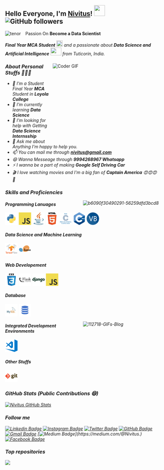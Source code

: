 ## Hello Everyone, I'm [Nivitus](http://niviportfolio.herokuapp.com/)! <img src="https://raw.githubusercontent.com/TheDudeThatCode/TheDudeThatCode/master/Assets/Hi.gif" width=35 height=35> ![GitHub followers](https://img.shields.io/github/followers/Nivitus?style=social)


<a href="https://imgbb.com/"><img src="https://i.ibb.co/J2mnGfT/tenor.gif" alt="tenor" border="0" align="left" height="13%" width ="13%" border="0"></a> Passion On **Become a Data Scientist**

<p>
  <em>
     <b>Final Year MCA Student</b> <code><img src="https://img.icons8.com/color/48/000000/teenager-male.png"/ width=20 height=20></code> and a passionate about <b>Data Science and Artificial Intelligence</b> <img src="https://raw.githubusercontent.com/TheDudeThatCode/TheDudeThatCode/master/Assets/Developer.gif" width=35 height=25> from Tuticorin, India.
  </em>
 </p>

<img align="right" alt="Coder GIF" height=250 width=350 src="https://magiccopy.xyz/assets/images/hadder.gif" />

<em>
  
### About Personal Stuffs  🌟🌟🌟
  
- 🔭 I’m a Student Final Year **MCA** Student in **Loyola College** 
- 🌱 I’m currently learning **Data Science**
- 🤔 I’m looking for help with Getting **Data Science Internsship** 
- 💬 Ask me about Anything I'm happy to help you.
- 📫 You can mail me through **nivitus@gmail.com**
- 😄 Wanna Messeage through **9994268967 Whatsapp**
- ⚡ I wanna be a part of making **Google Self Driving Car**
- 🎬 I love watching movies and I'm a big fan of **Captain America** 😍😍😍 🦸
  
### Skills and Proficiencies

<a href="https://imgbb.com/"><img src="https://i.ibb.co/ZK751WX/b6090f30490291-56259dfd3bcd8.gif" align="right" alt="b6090f30490291-56259dfd3bcd8" height="50%" width ="50%" border="0"></a>
#### Programming Lanuages

<code><img height="40" src="https://raw.githubusercontent.com/github/explore/80688e429a7d4ef2fca1e82350fe8e3517d3494d/topics/python/python.png" title="python"></code>
<code><img height="40" src="https://raw.githubusercontent.com/github/explore/80688e429a7d4ef2fca1e82350fe8e3517d3494d/topics/javascript/javascript.png" title="javascript"></code>
<code><img height="40" src="https://raw.githubusercontent.com/github/explore/80688e429a7d4ef2fca1e82350fe8e3517d3494d/topics/java/java.png" title="java"></code>
<code><img height="40" src="https://raw.githubusercontent.com/github/explore/80688e429a7d4ef2fca1e82350fe8e3517d3494d/topics/html/html.png" title="html"></code>
<code><img height="40" src="https://raw.githubusercontent.com/github/explore/80688e429a7d4ef2fca1e82350fe8e3517d3494d/topics/c/c.png" title="C"></code>
<code><img height="40" src="https://raw.githubusercontent.com/github/explore/80688e429a7d4ef2fca1e82350fe8e3517d3494d/topics/cpp/cpp.png" title="C++"></code>
<code><img height="40" src="https://raw.githubusercontent.com/github/explore/80688e429a7d4ef2fca1e82350fe8e3517d3494d/topics/visual-basic/visual-basic.png" title="VB"></code>

#### Data Science and Machine Learning
<code><img height="40" src="https://raw.githubusercontent.com/github/explore/80688e429a7d4ef2fca1e82350fe8e3517d3494d/topics/tensorflow/tensorflow.png" title="Tensorflow"></code>
<code><img height="40" src="https://raw.githubusercontent.com/github/explore/80688e429a7d4ef2fca1e82350fe8e3517d3494d/topics/scikit-learn/scikit-learn.png" title="scikit-learn"></code>

#### Web Developement

<code><img height="40" src="https://raw.githubusercontent.com/github/explore/80688e429a7d4ef2fca1e82350fe8e3517d3494d/topics/css/css.png" title="css"></code>
<code><img height="40" src="https://raw.githubusercontent.com/github/explore/80688e429a7d4ef2fca1e82350fe8e3517d3494d/topics/flask/flask.png" title="flask"></code>
<code><img height="40" src="https://raw.githubusercontent.com/github/explore/80688e429a7d4ef2fca1e82350fe8e3517d3494d/topics/django/django.png" title="django"></code>
<code><img height="40" src="https://raw.githubusercontent.com/github/explore/80688e429a7d4ef2fca1e82350fe8e3517d3494d/topics/javascript/javascript.png" title="javascript"></code>

#### Database
<code><img height="40" src="https://raw.githubusercontent.com/github/explore/80688e429a7d4ef2fca1e82350fe8e3517d3494d/topics/mysql/mysql.png" title="mysql"></code>
<code><img height="40" src="https://raw.githubusercontent.com/github/explore/80688e429a7d4ef2fca1e82350fe8e3517d3494d/topics/sql/sql.png" title="sql"></code>

<a href="https://medium.com/@Nivitus."><img src="https://i.ibb.co/rv4LnMF/112718-GIFs-Blog.gif" alt="112718-GIFs-Blog" align="right" height="50%" width ="50%" border="0"></a>

#### Integrated Development Environments
<code><img height="40" src="https://raw.githubusercontent.com/github/explore/80688e429a7d4ef2fca1e82350fe8e3517d3494d/topics/visual-studio-code/visual-studio-code.png" title="vscode"></code>

#### Other Stuffs

<code><img height="40" src="https://raw.githubusercontent.com/github/explore/80688e429a7d4ef2fca1e82350fe8e3517d3494d/topics/git/git.png" title="git"></code>

### GitHub Stats (Public Contributions 😄)

<p align="left">
<a href="https://github.com/Nivitus"> <img align="center" src="https://github-readme-stats.vercel.app/api?username=Nivitus&show_icons=true&title_color=ffc857&icon_color=8ac926&text_color=daf7dc&bg_color=151515" alt="Nivitus GitHub Stats"></a>
</p> 

### Follow me

[![Linkedin Badge](https://img.shields.io/badge/-Nivitus-blue?style=flat-circle&logo=Linkedin&logoColor=white&link=https://www.linkedin.com/in/nivitus-fernandez-999a6815b/)](https://www.linkedin.com/in/nivitus-fernandez-999a6815b/) [![Instagram Badge](https://img.shields.io/badge/-Nivitus-e02c73?style=flat-circle&labelColor=e02c73&logo=Instagram&logoColor=white&link=https://www.instagram.com/nivitus_fernandez/?hl=en)](https://www.instagram.com/nivitus_fernandez/?hl=en) [![Twitter Badge](https://img.shields.io/badge/-Nivitus-1ca0f1?style=flat-circle&labelColor=1ca0f1&logo=twitter&logoColor=white&link=https://twitter.com/NivitusFdz)](https://twitter.com/NivitusFdz) [![GitHub Badge](https://img.shields.io/badge/-@Nivitus-24292e?style=flat-circle&labelColor=24292e&logo=github&logoColor=white&link=https://github.com/Nivitus)](https://github.com/Nivitus) [![Gmail Badge](https://img.shields.io/badge/-Nivitus-d54b3d?style=flat-circle&labelColor=d54b3d&logo=gmail&logoColor=white&link=mailto:nivitus@gmail.com)](mailto:nivitus@gmail.com) [![Medium Badge](https://img.shields.io/badge/-Nivitus-d54b3d?style=flat-circle&labelColor=d54b3d&logo=medium&logoColor=white&link=https://medium.com/@Nivitus.)](https://medium.com/@Nivitus.) [![Facebook Badge](https://img.shields.io/badge/-Nivitus-d54b3d?style=flat-circle&labelColor=d54b3d&logo=facebook&logoColor=white&link=https://www.facebook.com/profile.php?id=100004639637591)](https://www.facebook.com/profile.php?id=100004639637591)

### Top repositories

<p align="center">
  
<a href="https://github.com/Nivitus/Machine-Learning-Projects">
  <img align="left" src="https://github-readme-stats.vercel.app/api/pin/?username=Nivitus&repo=Machine-Learning-Projects&title_color=#808080&icon_color=#808080&text_color=#808080&bg_color=#808080%22%20/%3E" />
</a>

</p> 
